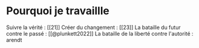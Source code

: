 # Pourquoi je travaillle

Suivre la vérité : [[21]]
Créer du changement : [[23]]
La bataille du futur contre le passé : [[@plunkett2022]]
La bataille de la liberté contre l'autorité : arendt